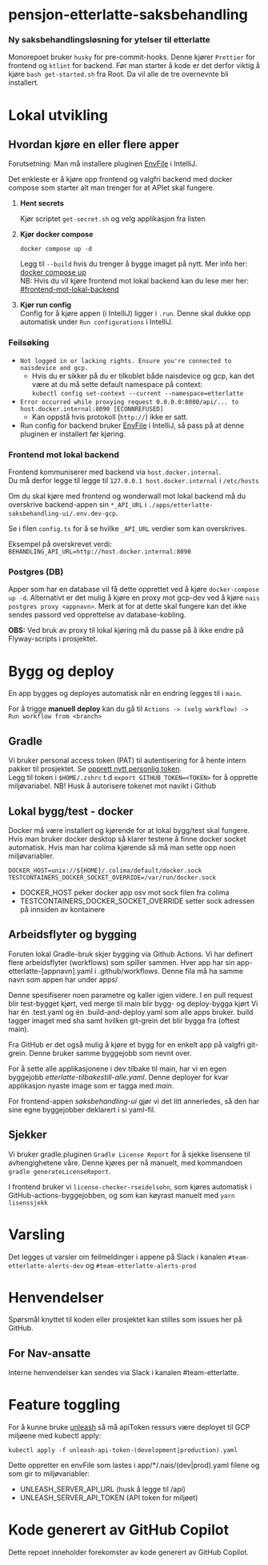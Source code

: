 # pensjon-etterlatte-saksbehandling

### Ny saksbehandlingsløsning for ytelser til etterlatte

Monorepoet bruker `husky` for pre-commit-hooks. Denne kjører `Prettier` for frontend og `ktlint` for backend.
Før man starter å kode er det derfor viktig å kjøre `bash get-started.sh` fra Root. Da vil alle de tre overnevnte bli
installert.

# Lokal utvikling

## Hvordan kjøre en eller flere apper

Forutsetning: Man må installere pluginen [EnvFile](https://plugins.jetbrains.com/plugin/7861-envfile) i IntelliJ.

Det enkleste er å kjøre opp frontend og valgfri backend med docker compose som starter alt man trenger for at APIet skal
fungere.

1. **Hent secrets**

   Kjør scriptet `get-secret.sh` og velg applikasjon fra listen

2. **Kjør docker compose**
    ```shell
    docker compose up -d
    ```
   Legg til `--build` hvis du trenger å bygge imaget på nytt. Mer info
   her: [docker compose up](https://docs.docker.com/engine/reference/commandline/compose_up/) \
   NB: Hvis du vil kjøre frontend mot lokal backend kan du lese mer her: [#frontend-mot-lokal-backend](#frontend-mot-lokal-backend)

3. **Kjør run config** \
   Config for å kjøre appen (i IntelliJ) ligger i `.run`. Denne skal dukke opp automatisk under `Run configurations` i
   IntelliJ.

### Feilsøking

- `Not logged in or lacking rights. Ensure you're connected to naisdevice and gcp.`
    - Hvis du er sikker på du er tilkoblet både naisdevice og gcp, kan det være at du må sette default namespace på
      context:\
      `kubectl config set-context --current --namespace=etterlatte`
- `Error occurred while proxying request 0.0.0.0:8080/api/... to host.docker.internal:8090 [ECONNREFUSED]`
    - Kan oppstå hvis protokoll (`http://`) ikke er satt.
- Run config for backend bruker [EnvFile](https://plugins.jetbrains.com/plugin/7861-envfile) i IntelliJ, så pass på at
  denne pluginen er installert før kjøring.

### Frontend mot lokal backend

Frontend kommuniserer med backend via `host.docker.internal`. \
Du må derfor legge til legge til `127.0.0.1 host.docker.internal` i `/etc/hosts`

Om du skal kjøre med frontend og wonderwall mot lokal backend må du overskrive backend-appen sin 
`*_API_URL` i `./apps/etterlatte-saksbehandling-ui/.env.dev-gcp`. 

Se i filen `config.ts` for å se hvilke `_API_URL` verdier som kan overskrives. 

Eksempel på overskrevet verdi: \
`BEHANDLING_API_URL=http://host.docker.internal:8090`

### Postgres (DB)

Apper som har en database vil få dette opprettet ved å kjøre `docker-compose up -d`. Alternativt er det mulig å
kjøre en proxy mot gcp-dev ved å kjøre `nais postgres proxy <appnavn>`. Merk at for at dette skal fungere
kan det ikke sendes passord ved opprettelse av database-kobling.

**OBS:** Ved bruk av proxy til lokal kjøring må du passe på å ikke endre på Flyway-scripts i prosjektet.

# Bygg og deploy

En app bygges og deployes automatisk når en endring legges til i `main`.

For å trigge **manuell deploy** kan du gå til `Actions -> (velg workflow) -> Run workflow from <branch>`

## Gradle

Vi bruker personal access token (PAT) til autentisering for å hente intern pakker til prosjektet. Se [opprett nytt personlig token](https://github.com/settings/tokens/new).   
Legg til token i `$HOME/.zshrc` t.d `export GITHUB_TOKEN=<TOKEN>` for å opprette miljøvariabel. NB! Husk å autorisere tokenet mot navikt i Github

## Lokal bygg/test - docker

Docker må være installert og kjørende for at lokal bygg/test skal fungere. Hvis man bruker docker desktop så klarer
testene å finne docker socket automatisk. Hvis man har colima kjørende så må man sette opp noen miljøvariabler.

```
DOCKER_HOST=unix://${HOME}/.colima/default/docker.sock
TESTCONTAINERS_DOCKER_SOCKET_OVERRIDE=/var/run/docker.sock
```

* DOCKER_HOST peker docker app osv mot sock filen fra colima
* TESTCONTAINERS_DOCKER_SOCKET_OVERRIDE setter sock adressen på innsiden av kontainere

## Arbeidsflyter og bygging
Foruten lokal Gradle-bruk skjer bygging via Github Actions. Vi har definert flere arbeidsflyter (workflows) som spiller sammen.
Hver app har sin app-etterlatte-[appnavn].yaml i .github/workflows. Denne fila må ha samme navn som appen har under apps/

Denne spesifiserer noen parametre og kaller igjen videre. I en pull request blir test-bygget kjørt, ved merge til main blir bygg- og deploy-bygga kjørt
Vi har én .test.yaml og én .build-and-deploy.yaml som alle apps bruker. build tagger imaget med sha samt hvilken git-grein det blir bygga fra (oftest main).

Fra GitHub er det også mulig å kjøre et bygg for en enkelt app på valgfri git-grein. Denne bruker samme byggejobb som nevnt over.

For å sette alle applikasjonene i dev tilbake til main, har vi en egen byggejobb _etterlatte-tilbakestill-alle.yaml_. Denne deployer for kvar applikasjon nyaste image som er tagga med _main_.

For frontend-appen _saksbehandling-ui_ gjør vi det litt annerledes, så den har sine egne byggejobber deklarert i si yaml-fil.

## Sjekker
Vi bruker gradle.pluginen `Gradle License Report` for å sjekke lisensene til avhengighetene våre. Denne kjøres per nå manuelt, med kommandoen `gradle generateLicenseReport`.

I frontend bruker vi `license-checker-rseidelsohn`, som kjøres automatisk i GitHub-actions-byggejobben, og som kan køyrast manuelt med `yarn lisenssjekk`

# Varsling
Det legges ut varsler om feilmeldinger i appene på Slack i kanalen `#team-etterlatte-alerts-dev` og `#team-etterlatte-alerts-prod`

# Henvendelser

Spørsmål knyttet til koden eller prosjektet kan stilles som issues her på GitHub.

## For Nav-ansatte

Interne henvendelser kan sendes via Slack i kanalen #team-etterlatte.

# Feature toggling

For å kunne bruke [unleash](https://etterlatte-unleash-web.nav.cloud.nais.io/) så må apiToken ressurs være deployet til
GCP miljøene med kubectl apply:

`kubectl apply -f unleash-api-token-(development|production).yaml`

Dette oppretter en envFile som lastes i app/*/.nais/(dev|prod).yaml filene og som gir to miljøvariabler:

* UNLEASH_SERVER_API_URL (husk å legge til /api)
* UNLEASH_SERVER_API_TOKEN (API token for miljøet)


# Kode generert av GitHub Copilot

Dette repoet inneholder forekomster av kode generert av GitHub Copilot.
